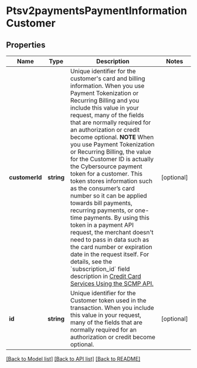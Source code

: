 # Ptsv2paymentsPaymentInformationCustomer

## Properties
Name | Type | Description | Notes
------------ | ------------- | ------------- | -------------
**customerId** | **string** | Unique identifier for the customer&#39;s card and billing information.  When you use Payment Tokenization or Recurring Billing and you include this value in your request, many of the fields that are normally required for an authorization or credit become optional.  **NOTE** When you use Payment Tokenization or Recurring Billing, the value for the Customer ID is actually the Cybersource payment token for a customer. This token stores information such as the consumer’s card number so it can be applied towards bill payments, recurring payments, or one-time payments. By using this token in a payment API request, the merchant doesn&#39;t need to pass in data such as the card number or expiration date in the request itself.  For details, see the &#x60;subscription_id&#x60; field description in [Credit Card Services Using the SCMP API.](https://apps.cybersource.com/library/documentation/dev_guides/CC_Svcs_SCMP_API/html/) | [optional] 
**id** | **string** | Unique identifier for the Customer token used in the transaction. When you include this value in your request, many of the fields that are normally required for an authorization or credit become optional. | [optional] 

[[Back to Model list]](../README.md#documentation-for-models) [[Back to API list]](../README.md#documentation-for-api-endpoints) [[Back to README]](../README.md)


